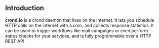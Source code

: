 

## Introduction

**crond.io** is a crond daemon that lives on the internet. It lets you schedule HTTP calls on the internet with a cron, and collects response statistics. It can be used to trigger workflows like mail campaigns or even perform status checks for your services, and is fully programmable over a HTTP REST API.







